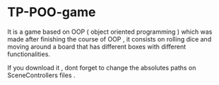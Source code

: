 # TP-POO-game
It is a game based on OOP ( object oriented programming ) which was made after finishing the course of OOP , it consists on rolling dice and moving around a board that has different boxes with different functionalities. 

If you download it , dont forget to change the absolutes paths on SceneControllers files .
